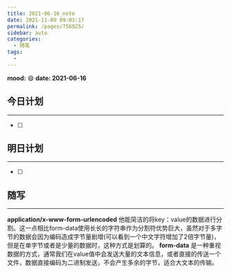 ```yaml
---
title: 2021-06-16_note
date: 2021-11-09 09:03:17
permalink: /pages/756925/
sidebar: auto
categories:
  - 随笔
tags:
  - 
---
```

**mood:** :smile:  																		**date: 2021-06-16**  
## 今日计划  
------
- [ ]  
## 明日计划  
------
- [ ]  
## 随写 
------

**application/x-www-form-urlencoded** 他能简洁的将key：value的数据进行分割。这一点相比form-data使用长长的字符串作为分割符优势巨大，虽然对于多字节的数据会因为编码造成字节量剧增(可以看到一个中文字符增加了2倍字节量)，但是在单字节或者是少量的数据时，这种方式是划算的。
**form-data** 是一种重视数据的方式，通常我们在value值中会发送大量的文本信息，或者直接的传送一个文件，数据直接编码为二进制发送，不会产生多余的字节，适合大文本的传输。